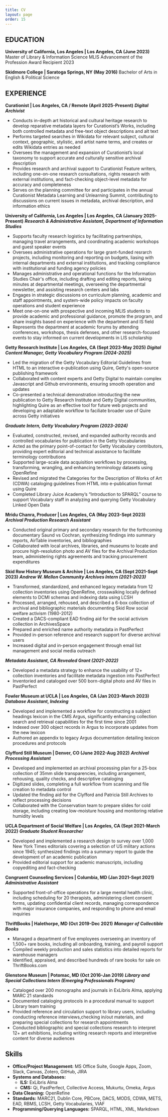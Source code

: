 ```yaml
---
title: CV 
layout: page
order: 15
---
```


## EDUCATION

**University of California, Los Angeles | Los Angeles, CA (June 2023)** 
Master of Library & Information Science 
MLIS Advancement of the Profession Award Recipient 2023

**Skidmore College | Saratoga Springs, NY (May 2016)**
Bachelor of Arts in English & Political Science

## EXPERIENCE

**Curationist | Los Angeles, CA / Remote (April 2025-Present)**
**_Digital Archivist_**
- Conducts in-depth art historical and cultural heritage research to develop reparative metadata layers for Curationist’s Works, including both controlled metadata and free-text object descriptions and alt text
- Performs targeted searches in Wikidata for relevant subject, cultural context, geographic, stylistic, and artist name terms, and creates or edits Wikidata entries as needed
- Oversees the management and expansion of Curationist’s local taxonomy to support accurate and culturally sensitive archival description
- Provides research and archival support to Curationist Feature writers, including one-on-one research consultations, rights research with external institutions, and fact-checking object-level metadata for accuracy and completeness
- Serves on the planning committee for and participates in the annual Curationist Metadata Learning and Unlearning Summit, contributing to discussions on current issues in metadata, archival description, and information ethics

**University of California, Los Angeles | Los Angeles, CA (January 2025-Present)**
**_Research & Administrative Assistant, Department of Information Studies_**
- Supports faculty research logistics by facilitating partnerships, managing travel arrangements, and coordinating academic workshops and guest speaker events
- Oversees administrative operations for large grant-funded resrarch projects, including monitoring and reporting on budgets, liasing with internal departments and external institutions, and tracking compliance with institutional and funding agency policies
- Manages administrative and operational functions for the Information Studies Chair's office, including drafting and editing reports, taking minutes at departmental meetings, overseeing the departmental newsletter, and assisting research centers and labs
- Engages in strategic discussions on curriculum planning, academic and staff appointments, and system-wide policy impacts on faculty operations and student experience
- Meet one-on-one with prospective and incoming MLIS students to provide academic and professional guidance, promote the program, and share insights based on experience with the department and IS field
- Represents the department at academic forums by attending conferences, workshops, thesis defenses, and other research-focused events to stay informed on current developments in LIS scholarship

**Getty Research Institute | Los Angeles, CA (Sept 2023-May 2025)**
**_Digital Content Manager, Getty Vocabulary Program (2024-2025)_**
- Led the migration of the Getty Vocabulary Editorial Guidelines from HTML to an interactive e-publication using Quire, Getty's open-source publishing framework
- Collaborated with content experts and Getty Digital to maintain complex Javascript and Github environments, ensuring smooth operation and updates
- Co-presented a technical demonstration introducting the new publication to Getty Research Institute and Getty Digital communities, highlighting Quire as an effective tool for future web projects and developing an adaptable workflow to faciliate broader use of Quire across Getty initiatives

**_Graduate Intern, Getty Vocabulary Program (2023-2024)_**
- Evaluated, constructed, revised, and expanded authority records and controlled vocabularies for publication in the Getty Vocabularies
- Acted as the primary point-of-contact for Getty Vocabulary contributors, providing expert editorial and technical assistance to facilitate terminology contributions
- Supported large-scale data acquisition workflows by processing, transforming, wrangling, and enhancing terminology datasets using OpenRefine
- Revised and migrated the Categories for the Description of Works of Art (CDWA) cataloging guidelines from HTML into e-publication format using Quire
- Completed Library Juice Academy’s “Introduction to SPARQL” course to support Vocabulary staff in analyzing and querying Getty Vocabulary Linked Open Data

**Mridu Chanra, Producer | Los Angeles, CA (May 2023-Sept 2023)**
**_Archival Production Research Assistant_**
- Conducted original primary and secondary research for the forthcoming documentary Saund vs Cochran, synthesizing findings into summary reports, AirTable inventories, and bibliographies
- Collaborated with local archives, libraries, and museums to locate and procure high-resolution photo and AV files for the Archival Production team, administering rights agreements and tracking procurement expenditures

**Skid Row History Museum & Archive | Los Angeles, CA (Sept 2021-Sept 2023)**
**_Andrew W. Mellon Community Archives Intern (2021-2023)_**
- Transformed, standardized, and enhanced legacy metadata from 12 collection inventories using OpenRefine, crosswalking locally defined elements to DCMI schemas and indexing data using LCSH
- Processed, arranged, rehoused, and described a 6-box collection of archival and bibliographic materials documenting Skid Row social welfare activism (1980-2012)
- Created a DACS-compliant EAD finding aid for the social activism collection in ArchivesSpace
- Prepared and enriched name authority metadata in PastPerfect
- Provided in-person reference and research support for diverse archival users
- Increased digital and in-person engagement through email list management and social media outreach

**_Metadata Assistant, CA Revealed Grant (2021-2022)_**
- Developed a metadata strategy to enhance the usability of 12+ collection inventories and facilitate metadata ingestion into PastPerfect
- Inventoried and cataloged over 500 born-digital photo and AV files in PastPerfect

**Fowler Museum at UCLA | Los Angeles, CA (Jan 2023-March 2023)**
**_Database Assistant, Indexing_**
- Developed and implemented a workflow for constructing a subject headings lexicon in the CMS Argus, significantly enhancing collection search and retrieval capabilities for the first time since 2001
- Indexed over 300 object records in Argus to incorporate updates from the new lexicon
- Authored an appendix to legacy Argus documentation detailing lexicon procedures and protocols

**Clyfford Still Museum | Denver, CO (June 2022-Aug 2022)**
**_Archival Processing Assistant_**
- Developed and implemented an archival processing plan for a 25-box collection of 35mm slide transparencies, including arrangement, rehousing, quality checks, and descriptive cataloging
- Digitized slides, completing a full workflow from scanning and file creation to metadata control
- Updated the finding aid for the Clyfford and Patricia Still Archives to reflect processing decisions
- Collaborated with the Conservation team to prepare slides for cold storage, including creating low-moisture housing and monitoring relative humidity levels

**UCLA Department of Social Welfare | Los Angeles, CA (Sept 2021-March 2022)**
**_Graduate Student Researcher_**
- Developed and implemented a research design to survey over 1,000 New York Times editorials covering a selection of US military actions since 1945; synthesized findings into a summary report to guide the development of an academic publication
- Provided editorial support for academic manuscripts, including copyediting and fact-checking

**Congruent Counseling Services | Columbia, MD (Jan 2021-Sept 2021)**
**_Administrative Assistant_**
- Supported front-of-office operations for a large mental health clinic, including scheduling for 20 therapists, administering client consent forms, updating confidential client records, managing correspondence with major insurance companies, and responding to phone and email inquiries

**ThriftBooks | Halethorpe, MD (Oct 2019-Dec 2021)**
**_Manager of Collectible Books_**
- Managed a department of five employees overseeing an inventory of 1,500+ rare books, including all onboarding, training, and payroll support
- Compiled weekly production and sales statistics into detailed reports for warehouse managers
- Identified, appraised, and described hundreds of rare books for sale on ThriftBooks.com

**Glenstone Museum | Potomac, MD (Oct 2016-Jan 2019)**
**_Library and Special Collections Intern (Emerging Professionals Program)_**
- Cataloged over 200 monographs and journals in ExLibris Alma, applying MARC 21 standards
- Documented cataloging protocols in a procedural manual to support Library team training
- Provided reference and circulation support to library users, including conducting reference interviews,checking in/out materials, and preparing special collections for research appointments
- Conducted bibliographic and special collections research to interpret 12+ art exhibitions, including writing research reports and interpretive content for diverse audiences

## Skills

- **Office/Project Management:** MS Office Suite, Google Apps, Zoom, Slack, Canvas, Zotero, GitHub, JIRA 
- **Systems and Databases:**
    - **ILS:** ExLibris Alma
    - **CMS:** Qi, PastPerfect, Collective Access, Mukurtu, Omeka, Argus
- **Data Cleaning:** OpenRefine
- **Standards:** MARC21, Dublin Core, PBCore, DACS, MODS, CDWA, METS, EAD, RBMS, LCSH, Getty Vocabularies, VIAF
- **Programming/Querying Languages:** SPARQL, HTML, XML, Markdown












